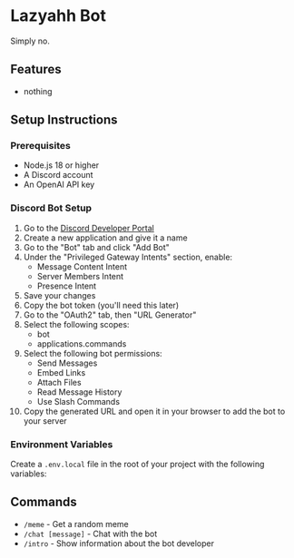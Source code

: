 # Lazyahh Bot

Simply no.

## Features

- nothing

## Setup Instructions

### Prerequisites

- Node.js 18 or higher
- A Discord account
- An OpenAI API key

### Discord Bot Setup

1. Go to the [Discord Developer Portal](https://discord.com/developers/applications)
2. Create a new application and give it a name
3. Go to the "Bot" tab and click "Add Bot"
4. Under the "Privileged Gateway Intents" section, enable:
   - Message Content Intent
   - Server Members Intent
   - Presence Intent
5. Save your changes
6. Copy the bot token (you'll need this later)
7. Go to the "OAuth2" tab, then "URL Generator"
8. Select the following scopes:
   - bot
   - applications.commands
9. Select the following bot permissions:
   - Send Messages
   - Embed Links
   - Attach Files
   - Read Message History
   - Use Slash Commands
10. Copy the generated URL and open it in your browser to add the bot to your server

### Environment Variables

Create a `.env.local` file in the root of your project with the following variables:

## Commands

- `/meme` - Get a random meme
- `/chat [message]` - Chat with the bot
- `/intro` - Show information about the bot developer

